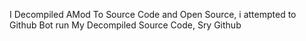 I Decompiled AMod To Source Code and Open Source, i attempted to Github Bot run My Decompiled Source Code, Sry Github
